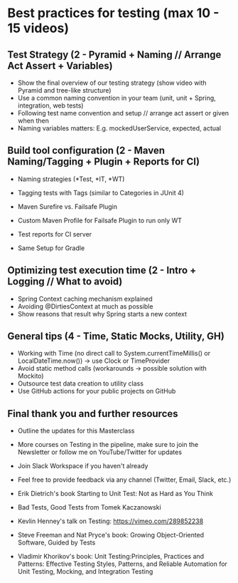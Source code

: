 # Best practices for testing (max 10 - 15 videos)

## Test Strategy (2 - Pyramid + Naming // Arrange Act Assert + Variables)

- Show the final overview of our testing strategy (show video with Pyramid and tree-like structure)
- Use a common naming convention in your team (unit, unit + Spring, integration, web tests)
- Following test name convention and setup // arrange act assert or given when then
- Naming variables matters: E.g. mockedUserService, expected, actual

## Build tool configuration (2 - Maven Naming/Tagging + Plugin + Reports for CI)

- Naming strategies (*Test, *IT, *WT)
- Tagging tests with Tags (similar to Categories in JUnit 4)
- Maven Surefire vs. Failsafe Plugin
- Custom Maven Profile for Failsafe Plugin to run only WT
- Test reports for CI server


- Same Setup for Gradle

## Optimizing test execution time (2 - Intro + Logging // What to avoid)

- Spring Context caching mechanism explained
- Avoiding @DirtiesContext at much as possible
- Show reasons that result why Spring starts a new context

## General tips (4 - Time, Static Mocks, Utility, GH)

- Working with Time (no direct call to System.currentTimeMillis() or LocalDateTime.now()) -> use Clock or TimeProvider
- Avoid static method calls (workarounds -> possible solution with Mockito)
- Outsource test data creation to utility class
- Use GitHub actions for your public projects on GitHub

## Final thank you and further resources

- Outline the updates for this Masterclass
- More courses on Testing in the pipeline, make sure to join the Newsletter or follow me on YouTube/Twitter for updates
- Join Slack Workspace if you haven't already
- Feel free to provide feedback via any channel (Twitter, Email, Slack, etc.)

- Erik Dietrich's book Starting to Unit Test: Not as Hard as You Think
- Bad Tests, Good Tests from Tomek Kaczanowski
- Kevlin Henney's talk on Testing: https://vimeo.com/289852238
- Steve Freeman and Nat Pryce's book: Growing Object-Oriented Software, Guided by Tests
- Vladimir Khorikov's book: Unit Testing:Principles, Practices and Patterns: Effective Testing Styles, Patterns, and Reliable Automation for Unit Testing, Mocking, and Integration Testing
